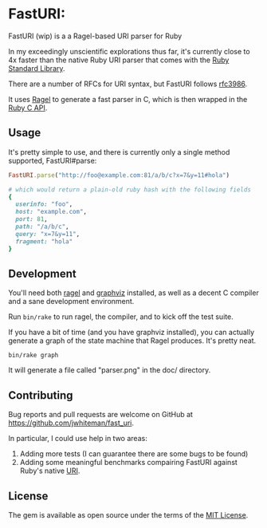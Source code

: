 # FastURI:

FastURI (wip) is a a Ragel-based URI parser for Ruby

In my exceedingly unscientific explorations thus far, it's currently close to 4x faster than the native Ruby URI parser
that comes with the [Ruby Standard Library](http://ruby-doc.org/stdlib-2.3.1/libdoc/uri/rdoc/URI.html).

There are a number of RFCs for URI syntax, but FastURI follows [rfc3986](https://tools.ietf.org/html/rfc3986).

It uses [Ragel](http://www.colm.net/open-source/ragel/) to generate a fast parser in C, which is then wrapped in the [Ruby C API](http://silverhammermba.github.io/emberb/c/).

## Usage

It's pretty simple to use, and there is currently only a single method
supported, FastURI#parse:

```ruby
FastURI.parse("http://foo@example.com:81/a/b/c?x=7&y=11#hola")

# which would return a plain-old ruby hash with the following fields
{
  userinfo: "foo",
  host: "example.com",
  port: 81,
  path: "/a/b/c",
  query: "x=7&y=11",
  fragment: "hola"
}

```

## Development

You'll need both [ragel](http://www.colm.net/open-source/ragel/) and [graphviz](http://www.graphviz.org/) installed, as well as a decent C compiler and a sane
development environment.

Run `bin/rake` to run ragel, the compiler, and to kick off the test suite.

If you have a bit of time (and you have graphviz installed), you can actually
generate a graph of the state machine that Ragel produces. It's pretty neat.

`bin/rake graph`

It will generate a file called "parser.png" in the doc/ directory.

## Contributing

Bug reports and pull requests are welcome on GitHub at https://github.com/jwhiteman/fast_uri.

In particular, I could use help in two areas:

1. Adding more tests (I can guarantee there are some bugs to be found)
2. Adding some meaningful benchmarks compairing FastURI against Ruby's native [URI](https://docs.ruby-lang.org/en/2.1.0/URI.html).

## License

The gem is available as open source under the terms of the [MIT License](http://opensource.org/licenses/MIT).
